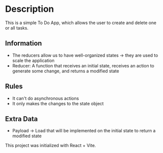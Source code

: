 # Description
This is a simple To Do App, which allows the user to create and delete one or all tasks.

## Information

- The reducers allow us to have well-organized states -> they are used to scale the application
- Reducer: A function that receives an initial state, receives an action to generate some change, and returns a modified state

## Rules
- It can't do asynchronous actions
- It only makes the changes to the state object

## Extra Data
- Payload -> Load that will be implemented on the initial state to return a modified state

This project was initialized with React + Vite.